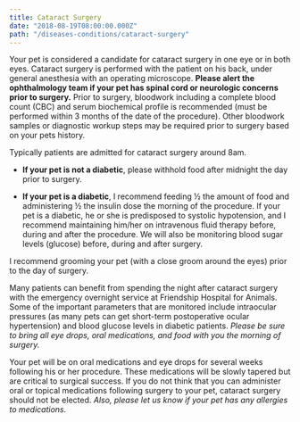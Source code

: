 ```yaml
---
title: Cataract Surgery
date: "2018-08-19T08:00:00.000Z"
path: "/diseases-conditions/cataract-surgery"
---
```


Your pet is considered a candidate for cataract surgery in one eye or in both eyes.  Cataract surgery is performed with the patient on his back, under general anesthesia with an operating microscope. **Please alert the ophthalmology team if your pet has spinal cord or neurologic concerns prior to surgery.** Prior to surgery, bloodwork including a complete blood count (CBC) and serum biochemical profile is recommended (must be performed within 3 months of the date of the procedure).  Other bloodwork samples or diagnostic workup steps may be required prior to surgery based on your pets history.

Typically patients are admitted for cataract surgery around 8am.
* **If your pet is not a diabetic**, please withhold food after midnight the day prior to surgery.

* **If your pet is a diabetic**, I recommend feeding ½ the amount of food and administering ½ the insulin dose the morning of the procedure.  If your pet is a diabetic, he or she is predisposed to systolic hypotension, and I recommend maintaining him/her on intravenous fluid therapy before, during and after the procedure.  We will also be monitoring blood sugar levels (glucose) before, during and after surgery.

I recommend grooming your pet (with a close groom around the eyes) prior to the day of surgery.

Many patients can benefit from spending the night after cataract surgery with the emergency overnight service at Friendship Hospital for Animals.  Some of the important parameters that are monitored include intraocular pressures (as many pets can get short-term postoperative ocular hypertension) and blood glucose levels in diabetic patients. *Please be sure to bring all eye drops, oral medications, and food with you the morning of surgery.*

Your pet will be on oral medications and eye drops for several weeks following his or her procedure. These medications will be slowly tapered but are critical to surgical success.  If you do not think that you can administer oral or topical medications following surgery to your pet, cataract surgery should not be elected. *Also, please let us know if your pet has any allergies to medications.*
